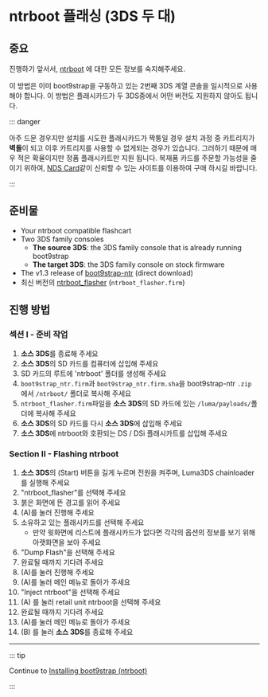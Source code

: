# ntrboot 플래싱 (3DS 두 대)

## 중요

진행하기 앞서서, [ntrboot](ntrboot) 에 대한 모든 정보를 숙지해주세요.

이 방법은 이미 boot9strap을 구동하고 있는 2번째 3DS 계열 콘솔을 일시적으로 사용해야 합니다. 이 방법은 플래시카드가 두 3DS중에서 어떤 버전도 지원하지 않아도 됩니다.

::: danger

아주 드문 경우지만 설치를 시도한 플래시카드가 짝퉁일 경우 설치 과정 중 카트리지가 **벽돌**이 되고 이후 카트리지를 사용할 수 없게되는 경우가 있습니다. 그러하기 때문에 매우 적은 확율이지만 정품 플래시카트만 지원 됩니다. 복재품 카드를 주문할 가능성을 줄이기 위하여, [NDS Card](https://www.nds-card.com/)같이 신뢰할 수 있는 사이트를 이용하여 구매 하시길 바랍니다.

:::

## 준비물

- Your ntrboot compatible flashcart
- Two 3DS family consoles
  - **The source 3DS**: the 3DS family console that is already running boot9strap
  - **The target 3DS**: the 3DS family console on stock firmware
- The v1.3 release of [boot9strap-ntr](https://github.com/SciresM/boot9strap/releases/download/1.3/boot9strap-1.3-ntr.zip) (direct download)
- 최신 버전의 [ntrboot_flasher](https://github.com/ntrteam/ntrboot_flasher/releases/latest) (`ntrboot_flasher.firm`)

## 진행 방법

### 섹션 I - 준비 작업

1. **소스 3DS**를 종료해 주세요
2. **소스 3DS**의 SD 카드를 컴퓨터에 삽입해 주세요
3. SD 카드의 루트에 'ntrboot' 폴더를 생성해 주세요
4. `boot9strap_ntr.firm`과 `boot9strap_ntr.firm.sha`을 boot9strap-ntr `.zip` 에서 `/ntrboot/` 폴더로 복사해 주세요
5. `ntrboot_flasher.firm`파일을 **소스 3DS**의 SD 카드에 있는 `/luma/payloads/`폴더에 복사해 주세요
6. **소스 3DS**의 SD 카드를 다시 **소스 3DS**에 삽입해 주세요
7. **소스 3DS**에 ntrboot와 호환되는 DS / DSi 플래시카트를 삽입해 주세요

### Section II - Flashing ntrboot

1. **소스 3DS**의 (Start) 버튼을 길게 누르며 전원을 켜주며, Luma3DS chainloader를 실행해 주세요
2. "ntrboot_flasher"를 선택해 주세요
3. 붉은 화면에 뜬 경고를 읽어 주세요
4. (A)를 눌러 진행해 주세요
5. 소유하고 있는 플래시카드를 선택해 주세요
   - 만약 윗화면에 리스트에 플래시카드가 없다면 각각의 옵션의 정보를 보기 위해 아랫화면을 보아 주세요
6. "Dump Flash"을 선택해 주세요
7. 완료될 때까지 기다려 주세요
8. (A)를 눌러 진행해 주세요
9. (A)를 눌러 메인 메뉴로 돌아가 주세요
10. "Inject ntrboot"을 선택해 주세요
11. (A) 를 눌러 retail unit ntrboot을 선택해 주세요
12. 완료될 때까지 기다려 주세요
13. (A)를 눌러 메인 메뉴로 돌아가 주세요
14. (B) 를 눌러 **소스 3DS**를 종료해 주세요

___

::: tip

Continue to [Installing boot9strap (ntrboot)](installing-boot9strap-\(ntrboot\))

:::

